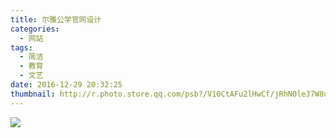 ```yaml
---
title: 尔雅公学官网设计
categories:
  - 网站
tags:
  - 简洁
  - 教育
  - 文艺
date: 2016-12-29 20:32:25
thumbnail: http://r.photo.store.qq.com/psb?/V10CtAFu2lHwCf/jRhN0leJ7W8udMr.UlJkhhWmu7HvCbbVKn4XKAAr6XY!/r/dPMAAAAAAAAA
---
```

<image style="margin:auto" src="http://wx1.sinaimg.cn/large/005YECPzly1flmkzyrwmrj319r7uxx6q.jpg" />
